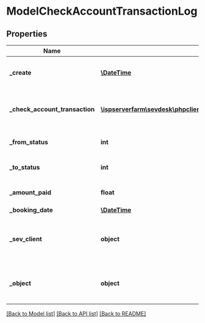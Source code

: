 # ModelCheckAccountTransactionLog

## Properties
Name | Type | Description | Notes
------------ | ------------- | ------------- | -------------
**_create** | [**\DateTime**](\DateTime.md) | date the check account transaction log was created | [optional] 
**_check_account_transaction** | [**\ispserverfarm\sevdesk\phpclient\model\ModelCheckAccountTransaction**](ModelCheckAccountTransaction.md) | the check account transaction to which the log refers | [optional] 
**_from_status** | **int** | the status before the logged change | [optional] 
**_to_status** | **int** | the status after the logged change | [optional] 
**_amount_paid** | **float** | the logged amount which was paid | [optional] 
**_booking_date** | [**\DateTime**](\DateTime.md) |  | [optional] 
**_sev_client** | **object** | sevClient is the unique id every customer has and is used in nearly all operations | [optional] 
**_object** | **object** | Invoice/Voucher to which the logged transaction belongs | [optional] 

[[Back to Model list]](../README.md#documentation-for-models) [[Back to API list]](../README.md#documentation-for-api-endpoints) [[Back to README]](../README.md)


